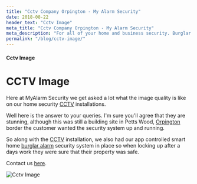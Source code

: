 ```yaml
---
title: "Cctv Company Orpington - My Alarm Security"
date: 2018-08-22
header_text: "Cctv Image"
meta_title: "Cctv Company Orpington - My Alarm Security"
meta_description: "For all of your home and business security. Burglar Alarm Servicing, Burglar Alarm Installation, Alarm Battery and CCTV. Call 020 8302 4065 or email us."
permalink: "/blog/cctv-image/"
---
```


#### Cctv Image

# CCTV Image

Here at MyAlarm Security we get asked a lot what the image quality is like on our home security [CCTV](/categories/cctv/) installations.

Well here is the answer to your queries. I\'m sure you\'ll agree that they are stunning, although this was still a building site in Petts Wood, [Orpington](/pages/orpington/) border the customer wanted the security system up and running.

So along with the [CCTV](/categories/cctv/) installation, we also had our app controlled smart home [burglar alarm](/categories/burglar-alarms/) security system in place so when locking up after a days work they were sure that their property was safe.

Contact us [here](/contact/).

![Cctv Image](https://res.cloudinary.com/kbs/image/upload/xlsdhnvcwps22cnvg9mg.jpg)